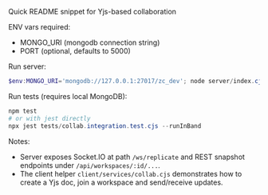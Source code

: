 Quick README snippet for Yjs-based collaboration

ENV vars required:
- MONGO_URI (mongodb connection string)
- PORT (optional, defaults to 5000)

Run server:

```powershell
$env:MONGO_URI='mongodb://127.0.0.1:27017/zc_dev'; node server/index.cjs
```

Run tests (requires local MongoDB):

```powershell
npm test
# or with jest directly
npx jest tests/collab.integration.test.cjs --runInBand
```

Notes:
- Server exposes Socket.IO at path `/ws/replicate` and REST snapshot endpoints under `/api/workspaces/:id/...`.
- The client helper `client/services/collab.cjs` demonstrates how to create a Yjs doc, join a workspace and send/receive updates.
